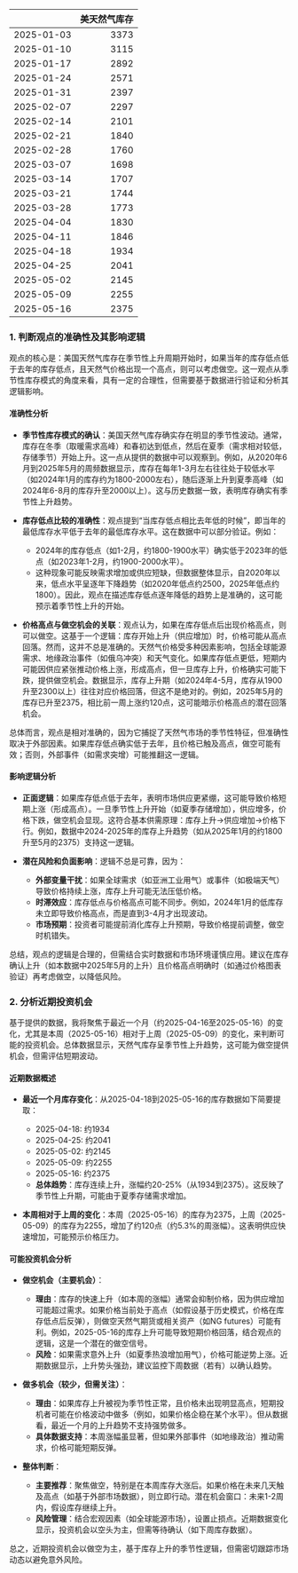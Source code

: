|            |   美天然气库存 |
|:-----------|---------------:|
| 2025-01-03 |           3373 |
| 2025-01-10 |           3115 |
| 2025-01-17 |           2892 |
| 2025-01-24 |           2571 |
| 2025-01-31 |           2397 |
| 2025-02-07 |           2297 |
| 2025-02-14 |           2101 |
| 2025-02-21 |           1840 |
| 2025-02-28 |           1760 |
| 2025-03-07 |           1698 |
| 2025-03-14 |           1707 |
| 2025-03-21 |           1744 |
| 2025-03-28 |           1773 |
| 2025-04-04 |           1830 |
| 2025-04-11 |           1846 |
| 2025-04-18 |           1934 |
| 2025-04-25 |           2041 |
| 2025-05-02 |           2145 |
| 2025-05-09 |           2255 |
| 2025-05-16 |           2375 |

### 1. 判断观点的准确性及其影响逻辑

观点的核心是：美国天然气库存在季节性上升周期开始时，如果当年的库存低点低于去年的库存低点，且天然气价格出现一个高点，则可以考虑做空。这一观点从季节性库存模式的角度来看，具有一定的合理性，但需要基于数据进行验证和分析其逻辑影响。

#### 准确性分析
- **季节性库存模式的确认**：美国天然气库存确实存在明显的季节性波动。通常，库存在冬季（取暖需求高峰）和春初达到低点，然后在夏季（需求相对较低，存储季节）开始上升。这一点从提供的数据中可以观察到。例如，从2020年6月到2025年5月的周频数据显示，库存在每年1-3月左右往往处于较低水平（如2024年1月的库存约为1800-2000左右），随后逐渐上升到夏季高峰（如2024年6-8月的库存升至2000以上）。这与历史数据一致，表明库存确实有季节性上升趋势。
  
- **库存低点比较的准确性**：观点提到“当库存低点相比去年低的时候”，即当年的最低库存水平低于去年的最低库存水平。这在数据中可以部分验证。例如：
  - 2024年的库存低点（如1-2月，约1800-1900水平）确实低于2023年的低点（如2023年1-2月，约1900-2000水平）。
  - 这种现象可能反映需求增加或供应短缺，但数据整体显示，自2020年以来，低点水平呈逐年下降趋势（如2020年低点约2500，2025年低点约1800）。因此，观点在描述库存低点逐年降低的趋势上是准确的，这可能预示着季节性上升的开始。

- **价格高点与做空机会的关联**：观点认为，如果在库存低点后出现价格高点，则可以做空。这基于一个逻辑：库存开始上升（供应增加）时，价格可能从高点回落。然而，这并不总是准确的。天然气价格受多种因素影响，包括全球能源需求、地缘政治事件（如俄乌冲突）和天气变化。如果库存低点更低，短期内可能因供应紧张推动价格上涨，形成高点，但一旦库存上升，价格确实可能下跌，提供做空机会。数据显示，库存上升期（如2024年4-5月，库存从1900升至2300以上）往往对应价格回落，但这不是绝对的。例如，2025年5月的库存已升至2375，相比前一周上涨约120点，这可能暗示价格高点的潜在回落机会。

总体而言，观点是相对准确的，因为它捕捉了天然气市场的季节性特征，但准确性取决于外部因素。如果库存低点确实低于去年，且价格已触及高点，做空可能有效；否则，外部事件（如需求突增）可能推翻这一逻辑。

#### 影响逻辑分析
- **正面逻辑**：如果库存低点低于去年，表明市场供应更紧绷，这可能导致价格短期上涨（形成高点）。一旦季节性上升开始（如夏季存储增加），供应增多，价格下跌，做空机会显现。这符合基本供需原理：库存上升→供应增加→价格下行。例如，数据中2024-2025年的库存上升趋势（如从2025年1月的约1800升至5月的2375）支持这一逻辑。
  
- **潜在风险和负面影响**：逻辑不总是可靠，因为：
  - **外部变量干扰**：如果全球需求（如亚洲工业用气）或事件（如极端天气）导致价格持续上涨，库存上升可能无法压低价格。
  - **时滞效应**：库存低点与价格高点可能不同步。例如，2024年1月的低库存未立即导致价格高点，而是直到3-4月才出现波动。
  - **市场预期**：投资者可能提前消化库存上升预期，导致价格提前调整，做空时机错失。

总结，观点的逻辑是合理的，但需结合实时数据和市场环境谨慎应用。建议在库存确认上升（如本数据中2025年5月的上升）且价格高点明确时（如通过价格图表验证）再考虑做空，以降低风险。

### 2. 分析近期投资机会

基于提供的数据，我将聚焦于最近一个月（约2025-04-16至2025-05-16）的变化，尤其是本周（2025-05-16）相对于上周（2025-05-09）的变化，来判断可能的投资机会。总体数据显示，天然气库存呈季节性上升趋势，这可能为做空提供机会，但需评估短期波动。

#### 近期数据概述
- **最近一个月库存变化**：从2025-04-18到2025-05-16的库存数据如下简要提取：
  - 2025-04-18: 约1934
  - 2025-04-25: 约2041
  - 2025-05-02: 约2145
  - 2025-05-09: 约2255
  - 2025-05-16: 约2375
  - **总体趋势**：库存连续上升，涨幅约20-25%（从1934到2375）。这反映了季节性上升期，可能由于夏季存储需求增加。

- **本周相对于上周的变化**：本周（2025-05-16）的库存为2375，上周（2025-05-09）的库存为2255，增加了约120点（约5.3%的周涨幅）。这表明供应快速增加，可能预示价格压力。

#### 可能投资机会分析
- **做空机会（主要机会）**：
  - **理由**：库存的快速上升（如本周的涨幅）通常会抑制价格，因为供应增加可能超过需求。如果价格当前处于高点（如假设基于历史模式，价格在库存低点后反弹），则做空天然气期货或相关资产（如NG futures）可能有利。例如，2025-05-16的库存上升可能导致短期价格回落，结合观点的逻辑，这是一个潜在的做空信号。
  - **风险**：如果需求意外上升（如夏季热浪增加用气），价格可能逆势上涨。近期数据显示，上升势头强劲，建议监控下周数据（若有）以确认趋势。

- **做多机会（较少，但需关注）**：
  - **理由**：如果库存上升被视为季节性正常，且价格未出现明显高点，短期投机者可能在价格波动中做多（例如，如果价格企稳在某个水平）。但从数据看，最近一个月的上升趋势不支持强势做多。
  - **具体数据支持**：本周涨幅虽显著，但如果外部事件（如地缘政治）推动需求，价格可能短期反弹。

- **整体判断**：
  - **主要推荐**：聚焦做空，特别是在本周库存大涨后。如果价格在未来几天触及高点（如基于外部市场数据），则立即行动。潜在机会窗口：未来1-2周内，假设库存继续上升。
  - **风险管理**：结合宏观因素（如全球能源市场），设置止损点。近期数据变化显示，投资机会以空头为主，但需等待确认（如下周库存数据）。

总之，近期投资机会以做空为主，基于库存上升的季节性逻辑，但需密切跟踪市场动态以避免意外风险。